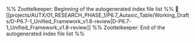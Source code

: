 %% Zoottelkeeper: Beginning of the autogenerated index file list  %%
📄 [[projects/AUTX/01_RESEARCH_PHASE_1/P6.7_Autaxic_Table/Working_Drafts/D-P6.7-1_Unified_Framework_v1.8-review|D-P6.7-1_Unified_Framework_v1.8-review]]
%% Zoottelkeeper: End of the autogenerated index file list  %%
